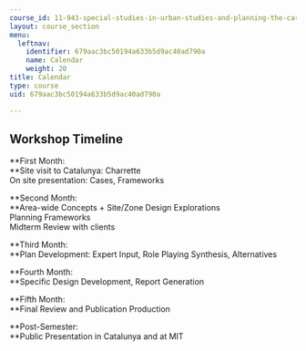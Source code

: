 ```yaml
---
course_id: 11-943-special-studies-in-urban-studies-and-planning-the-cardener-river-corridor-workshop-fall-2001
layout: course_section
menu:
  leftnav:
    identifier: 679aac3bc50194a633b5d9ac40ad790a
    name: Calendar
    weight: 20
title: Calendar
type: course
uid: 679aac3bc50194a633b5d9ac40ad790a

---
```


Workshop Timeline
-----------------

**First Month:  
**Site visit to Catalunya: Charrette  
On site presentation: Cases, Frameworks

**Second Month:  
**Area-wide Concepts + Site/Zone Design Explorations  
Planning Frameworks  
Midterm Review with clients

**Third Month:  
**Plan Development: Expert Input, Role Playing Synthesis, Alternatives

**Fourth Month:  
**Specific Design Development, Report Generation

**Fifth Month:  
**Final Review and Publication Production

**Post-Semester:  
**Public Presentation in Catalunya and at MIT